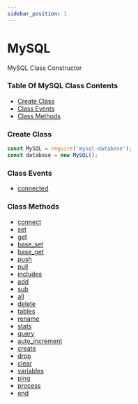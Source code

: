 ```yaml
---
sidebar_position: 1
---
```


# MySQL

MySQL Class Constructor

### Table Of MySQL Class Contents

- [Create Class](#create-class)
- [Class Events](#class-events)
- [Class Methods](#class-methods)

### Create Class

```js
const MySQL = require('mysql-database');
const database = new MySQL();
```

### Class Events
- [connected](/docs/events/connected)

### Class Methods
- [connect](/docs/methods/connect)
- [set](/docs/methods/set)
- [get](/docs/methods/get)
- [base_set](/docs/methods/base_set)
- [base_get](/docs/methods/base_get)
- [push](/docs/methods/push)
- [pull](/docs/methods/pull)
- [includes](/docs/methods/includes)
- [add](/docs/methods/add)
- [sub](/docs/methods/sub)
- [all](/docs/methods/all)
- [delete](/docs/methods/delete)
- [tables](/docs/methods/tables)
- [rename](/docs/methods/rename)
- [stats](/docs/methods/stats)
- [query](/docs/methods/query)
- [auto_increment](/docs/methods/auto_increment)
- [create](/docs/methods/create)
- [drop](/docs/methods/drop)
- [clear](/docs/methods/clear)
- [variables](/docs/methods/variables)
- [ping](/docs/methods/ping)
- [process](/docs/methods/process)
- [end](/docs/methods/end)